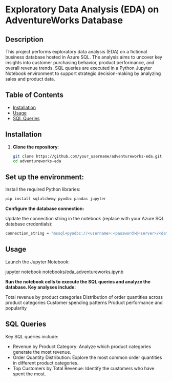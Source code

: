 # Exploratory Data Analysis (EDA) on AdventureWorks Database

## Description
This project performs exploratory data analysis (EDA) on a fictional business database hosted in Azure SQL. The analysis aims to uncover key insights into customer purchasing behavior, product performance, and overall revenue trends. SQL queries are executed in a Python Jupyter Notebook environment to support strategic decision-making by analyzing sales and product data.

## Table of Contents
- [Installation](#installation)
- [Usage](#usage)
- [SQL Queries](#sql-queries)

## Installation

1. **Clone the repository**:
   ```bash
   git clone https://github.com/your_username/adventureworks-eda.git
   cd adventureworks-eda

## Set up the environment:

Install the required Python libraries:

   ```bash
pip install sqlalchemy pyodbc pandas jupyter
```
**Configure the database connection:**

Update the connection string in the notebook (replace with your Azure SQL database credentials):
   ```bash
connection_string = "mssql+pyodbc://<username>:<password>@<server>/<database>?driver=ODBC+Driver+17+for+SQL+Server"
 ```
## Usage
Launch the Jupyter Notebook:

jupyter notebook notebooks/eda_adventureworks.ipynb

**Run the notebook cells to execute the SQL queries and analyze the database. Key analyses include:**

Total revenue by product categories
Distribution of order quantities across product categories
Customer spending patterns
Product performance and popularity

## SQL Queries
Key SQL queries include:

- Revenue by Product Category: Analyze which product categories generate the most revenue.
- Order Quantity Distribution: Explore the most common order quantities in different product categories.
- Top Customers by Total Revenue: Identify the customers who have spent the most.